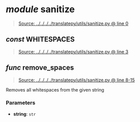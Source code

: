 # *module* **sanitize**

> [Source: ../../../../translatepy/utils/sanitize.py @ line 0](../../../../translatepy/utils/sanitize.py#L0)

## *const* **WHITESPACES**

> [Source: ../../../../translatepy/utils/sanitize.py @ line 3](../../../../translatepy/utils/sanitize.py#L3)

## *func* **remove_spaces**

> [Source: ../../../../translatepy/utils/sanitize.py @ line 8-15](../../../../translatepy/utils/sanitize.py#L8-L15)

Removes all whitespaces from the given string

### Parameters

- **string**: `str`

